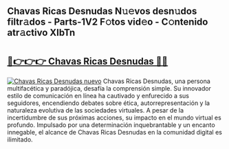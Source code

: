 ## Chavas Ricas Desnudas N𝚞𝚎vos desn𝚞dos filtr𝚊dos - Parts-1V2 F𝚘tos vid𝚎o - C𝚘ntenido atr𝚊ctivo XIbTn

# <h2><a href="http://mb3w8p.tromn.icu/?c=Chavas+Ricas+Desnudas">🔗👉👉👉 Chavas Ricas Desnudas 🔗🔗</a></h2>

[![Chavas Ricas Desnudas nuevo](https://i.imgur.com/pEAQMta.gif)](http://mb3w8p.tromn.icu/?c=Chavas+Ricas+Desnudas)
Chavas Ricas Desnudas, una persona multifacética y paradójica, desafía la comprensión simple. Su innovador estilo de comunicación en línea ha cautivado y enfurecido a sus seguidores, encendiendo debates sobre ética, autorrepresentación y la naturaleza evolutiva de las sociedades virtuales. A pesar de la incertidumbre de sus próximas acciones, su impacto en el mundo virtual es profundo. Impulsado por una determinación inquebrantable y un encanto innegable, el alcance de Chavas Ricas Desnudas en la comunidad digital es ilimitado.
